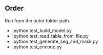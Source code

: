 ## Order
Run from the outer folder path.
- ipython test_build_model.py
- ipython test_read_table_from_file.py
- ipython test_generate_seg_and_mask.py
- ipython test_encode.py
